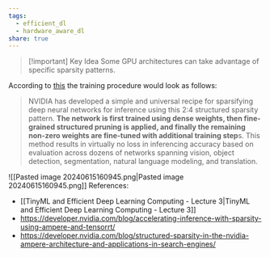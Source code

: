 ```yaml
---
tags:
  - efficient_dl
  - hardware_aware_dl
share: true
---
```

> [!important] Key Idea
> Some GPU architectures can take advantage of specific sparsity patterns.

According to [this](https://developer.nvidia.com/blog/nvidia-ampere-architecture-in-depth/) the training procedure would look as follows:
> NVIDIA has developed a simple and universal recipe for sparsifying deep neural networks for inference using this 2:4 structured sparsity pattern. **The network is first trained using dense weights, then fine-grained structured pruning is applied, and finally the remaining non-zero weights are fine-tuned with additional training step**s. This method results in virtually no loss in inferencing accuracy based on evaluation across dozens of networks spanning vision, object detection, segmentation, natural language modeling, and translation.


![[Pasted image 20240615160945.png|Pasted image 20240615160945.png]]
References:
- [[TinyML and Efficient Deep Learning Computing - Lecture 3|TinyML and Efficient Deep Learning Computing - Lecture 3]]
- https://developer.nvidia.com/blog/accelerating-inference-with-sparsity-using-ampere-and-tensorrt/
- https://developer.nvidia.com/blog/structured-sparsity-in-the-nvidia-ampere-architecture-and-applications-in-search-engines/
